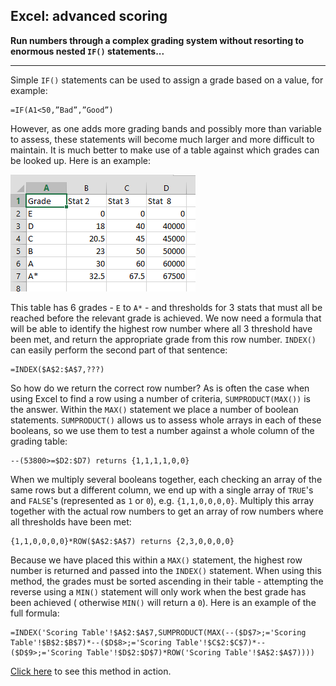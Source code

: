 ## Excel: advanced scoring

**Run numbers through a complex grading system without resorting to enormous
nested `IF()` statements...**

---

Simple `IF()` statements can be used to assign a grade based on a value, for
example:

```text
=IF(A1<50,”Bad”,”Good”)
```

However, as one adds more grading bands and possibly more than variable to
assess, these statements will become much larger and more difficult to maintain.
It is much better to make use of a table against which grades can be looked up.
Here is an example:

![](static/Scoring_Table_2.png)

This table has 6 grades - `E` to `A*` - and thresholds for 3 stats that must all
be reached before the relevant grade is achieved. We now need a formula that
will be able to identify the highest row number where all 3 threshold have been
met, and return the appropriate grade from this row number. `INDEX()` can easily
perform the second part of that sentence:

```text
=INDEX($A$2:$A$7,???)
```

So how do we return the correct row number? As is often the case when using
Excel to find a row using a number of criteria, `SUMPRODUCT(MAX())` is the
answer. Within the `MAX()` statement we place a number of boolean
statements. `SUMPRODUCT()`
allows us to assess whole arrays in each of these booleans, so we use them to
test a number against a whole column of the grading table:

```text
--(53800>=$D2:$D7) returns {1,1,1,1,0,0}
```

When we multiply several booleans together, each checking an array of the same
rows but a different column, we end up with a single array of `TRUE`'s
and `FALSE`'s (represented as `1` or `0`), e.g. `{1,1,0,0,0,0}`. Multiply this
array together with the actual row numbers to get an array of row numbers where
all thresholds have been met:

```text
{1,1,0,0,0,0}*ROW($A$2:$A$7) returns {2,3,0,0,0,0}
```

Because we have placed this within a `MAX()` statement, the highest row number
is returned and passed into the `INDEX()` statement. When using this method, the
grades must be sorted ascending in their table - attempting the reverse using a
`MIN()` statement will only work when the best grade has been achieved (
otherwise `MIN()` will return a `0`). Here is an example of the full formula:

```text
=INDEX('Scoring Table'!$A$2:$A$7,SUMPRODUCT(MAX(--($D$7>;='Scoring Table'!$B$2:$B$7)*--($D$8>;='Scoring Table'!$C$2:$C$7)*--($D$9>;='Scoring Table'!$D$2:$D$7)*ROW('Scoring Table'!$A$2:$A$7))))
```

[Click here](static/Scoring_Table.xlsx) to see this method in action.
